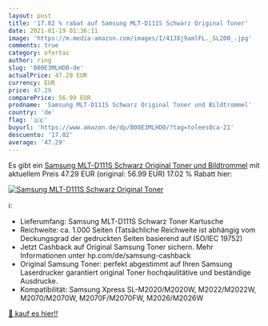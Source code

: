 ```yaml
---
layout: post
title: '17.02 % rabat auf Samsung MLT-D111S Schwarz Original Toner'
date: 2021-01-19 01:36:11
image: 'https://m.media-amazon.com/images/I/41J8j9amlFL._SL200_.jpg'
comments: true
category: ofertas
author: ring
slug: 'B00E3MLHD0-de'
actualPrice: 47.29 EUR
currency: EUR
price: 47.29
comparePrice: 56.99 EUR
prodname: 'Samsung MLT-D111S Schwarz Original Toner und Bildtrommel'
country: 'de'
flag: '🇩🇪'
buyurl: 'https://www.amazon.de/dp/B00E3MLHD0/?tag=tolees0ca-21'
descuento: '17.02'
average: '47.29'
---
```


Es gibt ein [Samsung MLT-D111S Schwarz Original Toner und Bildtrommel](https://www.amazon.de/dp/B00E3MLHD0/?tag=tolees0ca-21) mit aktuellem Preis 47.29 EUR (original: 56.99 EUR) 17.02 % Rabatt hier:

[![Samsung MLT-D111S Schwarz Original Toner](https://m.media-amazon.com/images/I/41J8j9amlFL._SL200_.jpg)](https://www.amazon.de/dp/B00E3MLHD0/?tag=tolees0ca-21)

ℹ️:

- Lieferumfang: Samsung MLT-D111S Schwarz Toner Kartusche
- Reichweite: ca. 1.000 Seiten (Tatsächliche Reichweite ist abhängig vom Deckungsgrad der gedruckten Seiten basierend auf ISO/IEC 19752)
- Jetzt Cashback auf Original Samsung Toner sichern. Mehr Informationen unter hp.com/de/samsung-cashback
- Original Samsung Toner: perfekt abgestimmt auf Ihren Samsung Laserdrucker garantiert original Toner hochqaulitätive und beständige Ausdrucke.
- Kompatibilität: Samsung Xpress SL-M2020/M2020W, M2022/M2022W, M2070/M2070W, M2070F/M2070FW, M2026/M2026W

[🛒 kauf es hier!!](https://www.amazon.de/dp/B00E3MLHD0/?tag=tolees0ca-21)
